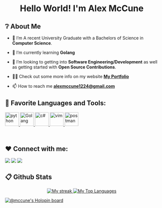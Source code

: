 <h1 align="center">Hello World! I'm <b>Alex McCune</b></h1>

## ❔ About Me

- 🔭 I’m A recent University Graduate with a Bachelors of Science in **Computer Science**.

- 🌱 I’m currently learning **Golang**

- 👯 I’m looking to getting into **Software Engineering/Development** as well as getting started with **Open Source Contributions**.

- 👨‍💻 Check out some more info on my website **[My Portfolio](http://www.alexmccune.com/)**

- 📫 How to reach me **alexmccune1224@gmail.com**


## 🚀 Favorite Languages and Tools:

<p align="left"> 
    <a href="https://www.python.org" target="_blank"> <img src="https://img.icons8.com/color/48/000000/python.png" alt="python" width="45" height="45"/> </a> 
    <a href="https://go.dev/" target ="_blank"> <img src="https://img.icons8.com/color/48/000000/golang.png" alt="Golang" width="45" height="45"/> </a>
    <a href="https://dotnet.microsoft.com/en-us/" target="_blank"> <img src="https://img.icons8.com/color/48/000000/c-sharp-logo.png" alt="c#" width="45" height="45"/> </a>
    <a href="https://vim.org" target="_blank"> <img src="https://img.icons8.com/external-tal-revivo-color-tal-revivo/344/external-vim-a-highly-configurable-text-editor-for-efficiently-creating-and-changing-any-kind-of-text-logo-color-tal-revivo.png" alt="vim" width="45" height="45"/> </a>
    <a href="https://postman.com" target="_blank"> <img src="https://www.vectorlogo.zone/logos/getpostman/getpostman-icon.svg" alt="postman" width="45" height="45"/> </a>
  
    
</p>

<br/>




## ❤️ Connect with me:
<p align="left">

<a href = "https://www.linkedin.com/in/alexander-mccune/"><img src="https://img.icons8.com/fluent/48/000000/linkedin.png"/></a>
<a href = "https://twitter.com/KusaAlexM"><img src="https://img.icons8.com/fluent/48/000000/twitter.png"/></a>
<a href = "https://www.instagram.com/alex_mccune1224/"><img src="https://img.icons8.com/fluent/48/000000/instagram-new.png"/></a>

</p>

## 📋 Github Stats
<p align="center">
    <a href="https://github.com/McCune1224/github-readme-streak-stats">
        <img title="🔥 Get streak stats for your profile at git.io/streak-stats" alt="My streak" src="https://github-readme-streak-stats.herokuapp.com/?user=McCune1224&theme=black-ice&hide_border=true&stroke=0000&background=060A0CD0"/>
    </a>
  <a href="https://github.com/McCune1224/github-readme-stats"><img alt="My Top Languages" src="https://github-readme-stats.vercel.app/api/top-langs/?username=McCune1224&langs_count=8&count_private=true&layout=compact&theme=react&hide_border=true&bg_color=0D1117" /></a>
</p>


[![@mccune's Holopin board](https://holopin.me/mccune)](https://holopin.io/@mccune)
